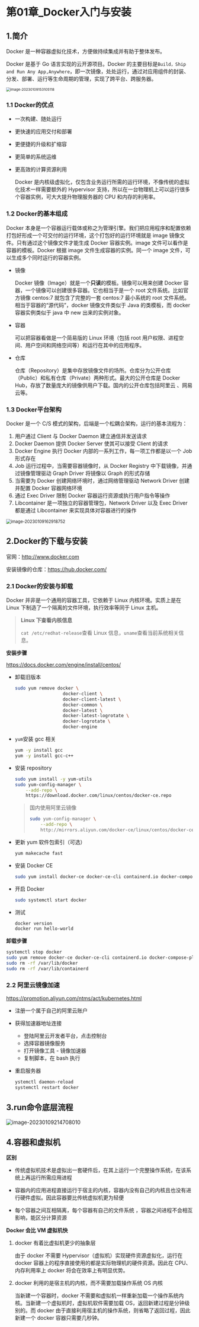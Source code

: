 # 第01章_Docker入门与安装

## 1.简介

Docker 是一种容器虚拟化技术，方便做持续集成并有助于整体发布。

Docker 是基于 Go 语言实现的云开源项目。Docker 的主要目标是`Build，Ship and Run Any App,Anywhere`，即一次镜像，处处运行，通过对应用组件的封装、分发、部署、运行等生命周期的管理，实现了跨平台、跨服务器。

<img src="https://raw.githubusercontent.com/Famezyy/picture/master/notePictureBed/image-20230109153105118-9c688ff9385960cd114408b621ca3297-052f0f.png" alt="image-20230109153105118" style="zoom: 67%;" />

### 1.1 Docker的优点

- 一次构建、随处运行

- 更快速的应用交付和部署

- 更便捷的升级和扩缩容

- 更简单的系统运维

- 更高效的计算资源利用

  Docker 是内核级虚拟化，仅包含业务运行所需的运行环境，不像传统的虚拟化技术一样需要额外的 Hypervisor 支持，所以在一台物理机上可以运行很多个容器实例，可大大提升物理服务器的 CPU 和内存的利用率。

### 1.2 Docker的基本组成

Docker 本身是一个容器运行载体或称之为管理引擎。我们把应用程序和配置依赖打包好形成一个可交付的运行环境，这个打包好的运行环境就是 image 镜像文件。只有通过这个镜像文件才能生成 Docker 容器实例。image 文件可以看作是容器的模板。Docker 根据 image 文件生成容器的实例。同一个 image 文件，可以生成多个同时运行的容器实例。

- 镜像

  Docker 镜像（Image）就是一个**只读**的模板。镜像可以用来创建 Docker 容器，一个镜像可以创建很多容器。它也相当于是一个 root 文件系统。比如官方镜像 centos:7 就包含了完整的一套 centos:7 最小系统的 root 文件系统。相当于容器的“源代码”，docker 镜像文件类似于 Java 的类模板，而 docker 容器实例类似于 java 中 new 出来的实例对象。

- 容器

  可以把容器看做是一个简易版的 Linux 环境（包括 root 用户权限、进程空间、用户空间和网络空间等）和运行在其中的应用程序。

- 仓库

  仓库（Repository）是集中存放镜像文件的场所。仓库分为公开仓库（Public）和私有仓库（Private）两种形式。最大的公开仓库是 Docker Hub，存放了数量庞大的镜像供用户下载。国内的公开仓库包括阿里云 、网易云等。

### 1.3 Docker平台架构

Docker 是一个 C/S 模式的架构，后端是一个松耦合架构，运行的基本流程为：

1. 用户通过 Client 与 Docker Daemon 建立通信并发送请求
2. Docker Daemon 提供 Docker Server 使其可以接受 Client 的请求
3. Docker Engine 执行 Docker 内部的一系列工作，每一项工作都是以一个 Job 形式存在
4. Job 运行过程中，当需要容器镜像时，从 Docker Registry 中下载镜像，并通过镜像管理驱动 Graph Driver 将镜像以 Graph 的形式存储
5. 当需要为 Docker 创建网络环境时，通过网络管理驱动 Network Driver 创建并配置 Docker 容器网络环境
6. 通过 Exec Driver 限制 Docker 容器运行资源或执行用户指令等操作
7. Libcontainer 是一项独立的容器管理包，Network Driver 以及 Exec Driver 都是通过 Libcontainer 来实现具体对容器进行的操作

<img src="https://raw.githubusercontent.com/Famezyy/picture/master/notePictureBed/image-20230109162918752-cae0b6d9d5d60e98c56b1cbb0b6460d0-2df30e.png" alt="image-20230109162918752" style="zoom:80%;" />

## 2.Docker的下载与安装

官网：http://www.docker.com

安装镜像的仓库：https://hub.docker.com/

### 2.1 Docker的安装与卸载

Docker 并非是一个通用的容器工具，它依赖于 Linux 内核环境。实质上是在 Linux 下制造了一个隔离的文件环境，执行效率等同于 Linux 主机。

> **Linux 下查看内核信息**
>
> `cat /etc/redhat-release`查看 Linux 信息，`uname`查看当前系统相关信息。

**安装步骤**

https://docs.docker.com/engine/install/centos/

- 卸载旧版本

  ```bash
  sudo yum remove docker \
                    docker-client \
                    docker-client-latest \
                    docker-common \
                    docker-latest \
                    docker-latest-logrotate \
                    docker-logrotate \
                    docker-engine
  ```

- `yum`安装 gcc 相关

  ```bash
  yum -y install gcc
  yum -y install gcc-c++
  ```

- 安装 repository

  ```bash
  sudo yum install -y yum-utils
  sudo yum-config-manager \
      --add-repo \
      https://download.docker.com/linux/centos/docker-ce.repo
  ```

  > 国内使用阿里云镜像
  >
  > ```bash
  > sudo yum-config-manager \
  > 	--add-repo \
  > 	http://mirrors.aliyun.com/docker-ce/linux/centos/docker-ce.repo
  > ```

- 更新 yum 软件包索引（可选）

  ```bash
  yum makecache fast
  ```

- 安装 Docker CE

  ```bash
  sudo yum install docker-ce docker-ce-cli containerd.io docker-compose-plugin
  ```

- 开启 Docker

  ```bash
  sudo systemctl start docker
  ```

- 测试

  ```bash
  docker version
  docker run hello-world
  ```

**卸载步骤**

```bash
systemctl stop docker
sudo yum remove docker-ce docker-ce-cli containerd.io docker-compose-plugin
sudo rm -rf /var/lib/docker
sudo rm -rf /var/lib/containerd
```

### 2.2 阿里云镜像加速

https://promotion.aliyun.com/ntms/act/kubernetes.html

- 注册一个属于自己的阿里云账户

- 获得加速器地址连接

  - 登陆阿里云开发者平台，点击控制台
  - 选择容器镜像服务
  - 打开镜像工具 - 镜像加速器
  - 复制脚本，在 bash 执行

- 重启服务器

  ```bash
  ystemctl daemon-reload
  systemctl restart docker
  ```

## 3.run命令底层流程

<img src="https://raw.githubusercontent.com/Famezyy/picture/master/notePictureBed/image-20230109214708010-ec739d0af033be4f8a2841619d0f051e-d9b62d.png" alt="image-20230109214708010"  />

## 4.容器和虚拟机

**区别**

- 传统虚拟机技术是虚拟出一套硬件后，在其上运行一个完整操作系统，在该系统上再运行所需应用进程

- 容器内的应用进程直接运行于宿主的内核，容器内没有自己的内核且也没有进行硬件虚拟。因此容器要比传统虚拟机更为轻便

- 每个容器之间互相隔离，每个容器有自己的文件系统 ，容器之间进程不会相互影响，能区分计算资源

**Docker 会比 VM 虚拟机快**

1. docker 有着比虚拟机更少的抽象层

   由于 docker 不需要 Hypervisor（虚拟机）实现硬件资源虚拟化，运行在 docker 容器上的程序直接使用的都是实际物理机的硬件资源。因此在 CPU、内存利用率上 docker 将会在效率上有明显优势。

2. docker 利用的是宿主机的内核，而不需要加载操作系统 OS 内核

   当新建一个容器时，docker 不需要和虚拟机一样重新加载一个操作系统内核。当新建一个虚拟机时，虚拟机软件需要加载 OS，返回新建过程是分钟级别的。而 docker 由于直接利用宿主机的操作系统，则省略了返回过程，因此新建一个 docker 容器只需要几秒钟。